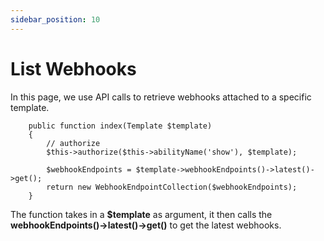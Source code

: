 ```yaml
---
sidebar_position: 10
---
```


# List Webhooks

In this page, we use API calls to retrieve webhooks attached to a specific template.

```
    public function index(Template $template)
    {
        // authorize
        $this->authorize($this->abilityName('show'), $template);

        $webhookEndpoints = $template->webhookEndpoints()->latest()->get();
        return new WebhookEndpointCollection($webhookEndpoints);
    }
```

The function takes in a __$template__ as argument, it then calls the __webhookEndpoints()->latest()->get()__ to get the latest webhooks.